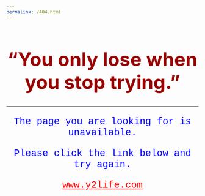 ```yaml
---
permalink: /404.html
---
```


<html>
  <head>
    <style>
    p {
      color: blue;
      font-family: courier;
      font-size: 25px;
      text-align: center;
    }
    a {
      color: red;
    }
    h1 {
      color: #990000;
      text-align: center;
      font-size: 50px;
    }
    </style>
  </head>
  <body>
    <h1>“You only lose when you stop trying.”</h1>
    <hr>
    <p>The page you are looking for is unavailable.</p>
    <p>Please click the link below and try again.</p>
    <p><a href = "https://www.y2life.com" >www.y2life.com</a></p>
  </body>
</html>
